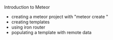 Introduction to Meteor
  - creating a meteor project with "meteor create <projectname>"
  - creating templates
  - using iron router
  - populating a template with remote data
